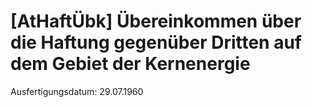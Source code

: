 # [AtHaftÜbk] Übereinkommen über die Haftung gegenüber Dritten auf dem Gebiet der Kernenergie

Ausfertigungsdatum: 29.07.1960

 